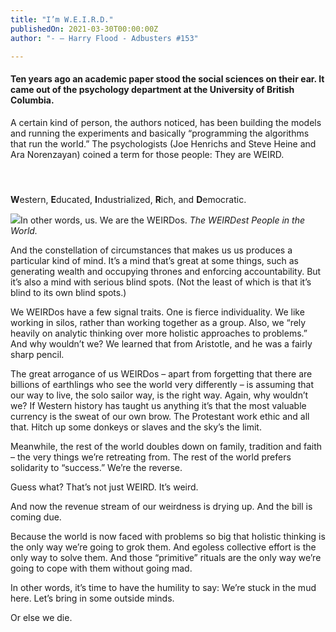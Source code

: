 ```yaml
---
title: "I’m W.E.I.R.D."
publishedOn: 2021-03-30T00:00:00Z
author: "- — Harry Flood - Adbusters #153"

---
```


#### Ten years ago an academic paper stood the social sciences on their ear. It came out of the psychology department at the University of British Columbia.
A certain kind of person, the authors noticed, has been building the models and running the experiments and basically “programming the algorithms that run the world.” The psychologists (Joe Henrichs and Steve Heine and Ara Norenzayan) coined a term for those people: They are WEIRD.

#### ‍
**W**estern, **E**ducated, **I**ndustrialized, **R**ich, and **D**emocratic.

![](/images/articles/60635f90cdb2bd77dfd8ea6b_im_weird_girl_600x742_1.gif)In other words, us. We are the WEIRDos. *The WEIRDest People in the World.*

And the constellation of circumstances that makes us us produces a particular kind of mind. It’s a mind that’s great at some things, such as generating wealth and occupying thrones and enforcing accountability. But it’s also a mind with serious blind spots. (Not the least of which is that it’s blind to its own blind spots.)

We WEIRDos have a few signal traits. One is fierce individuality. We like working in silos, rather than working together as a group. Also, we “rely heavily on analytic thinking over more holistic approaches to problems.” And why wouldn’t we? We learned that from Aristotle, and he was a fairly sharp pencil.

The great arrogance of us WEIRDos – apart from forgetting that there are billions of earthlings who see the world very differently – is assuming that our way to live, the solo sailor way, is the right way. Again, why wouldn’t we? If Western history has taught us anything it’s that the most valuable currency is the sweat of our own brow. The Protestant work ethic and all that. Hitch up some donkeys or slaves and the sky’s the limit.

Meanwhile, the rest of the world doubles down on family, tradition and faith – the very things we’re retreating from. The rest of the world prefers solidarity to “success.” We’re the reverse.

Guess what? That’s not just WEIRD. It’s weird.

And now the revenue stream of our weirdness is drying up. And the bill is coming due.

Because the world is now faced with problems so big that holistic thinking is the only way we’re going to grok them. And egoless collective effort is the only way to solve them. And those “primitive” rituals are the only way we’re going to cope with them without going mad.

In other words, it’s time to have the humility to say: We’re stuck in the mud here. Let’s bring in some outside minds.

Or else we die.

‍